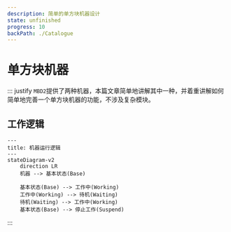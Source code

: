```yaml
---
description: 简单的单方块机器设计
state: unfinished
progress: 10
backPath: ./Catalogue
---
```

# 单方块机器

::: justify
`MBD2`提供了两种机器，本篇文章简单地讲解其中一种，并着重讲解如何简单地完善一个单方块机器的功能，不涉及复杂模块。

## 工作逻辑

```mermaid
---
title: 机器运行逻辑
---
stateDiagram-v2
    direction LR
    机器 --> 基本状态(Base)

    基本状态(Base) --> 工作中(Working)
    工作中(Working) --> 待机(Waiting)
    待机(Waiting) --> 工作中(Working)
    基本状态(Base) --> 停止工作(Suspend)
```

:::